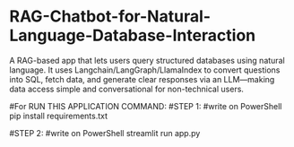 # RAG-Chatbot-for-Natural-Language-Database-Interaction
A RAG-based app that lets users query structured databases using natural language. It uses Langchain/LangGraph/LlamaIndex to convert questions into SQL, fetch data, and generate clear responses via an LLM—making data access simple and conversational for non-technical users.

#For RUN THIS APPLICATION COMMAND: 
#STEP 1:
#write on PowerShell
pip install requirements.txt

#STEP 2:
#write on PowerShell
streamlit run app.py
